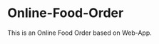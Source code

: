 # Online-Food-Order

This is an Online Food Order based on Web-App.





























































































































































